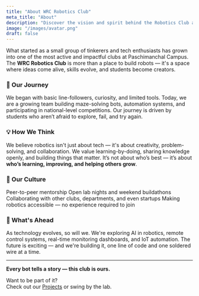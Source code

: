 ```yaml
---
title: "About WRC Robotics Club"
meta_title: "About"
description: "Discover the vision and spirit behind the Robotics Club at Paschimanchal Campus."
image: "/images/avatar.png"
draft: false
---
```


What started as a small group of tinkerers and tech enthusiasts has grown into one of the most active and impactful clubs at Paschimanchal Campus. The **WRC Robotics Club** is more than a place to build robots — it's a space where ideas come alive, skills evolve, and students become creators.

### 👣 Our Journey

We began with basic line-followers, curiosity, and limited tools. Today, we are a growing team building maze-solving bots, automation systems, and participating in national-level competitions. Our journey is driven by students who aren’t afraid to explore, fail, and try again.

### 💡 How We Think

We believe robotics isn't just about tech — it's about creativity, problem-solving, and collaboration. We value learning-by-doing, sharing knowledge openly, and building things that matter. It’s not about who’s best — it’s about **who’s learning, improving, and helping others grow**.

### 🔗 Our Culture

Peer-to-peer mentorship
Open lab nights and weekend buildathons
Collaborating with other clubs, departments, and even startups
Making robotics accessible — no experience required to join

### 📌 What's Ahead

As technology evolves, so will we. We're exploring AI in robotics, remote control systems, real-time monitoring dashboards, and IoT automation. The future is exciting — and we're building it, one line of code and one soldered wire at a time.

---

**Every bot tells a story — this club is ours.**

Want to be part of it?  
Check out our [Projects](#projects) or swing by the lab.

